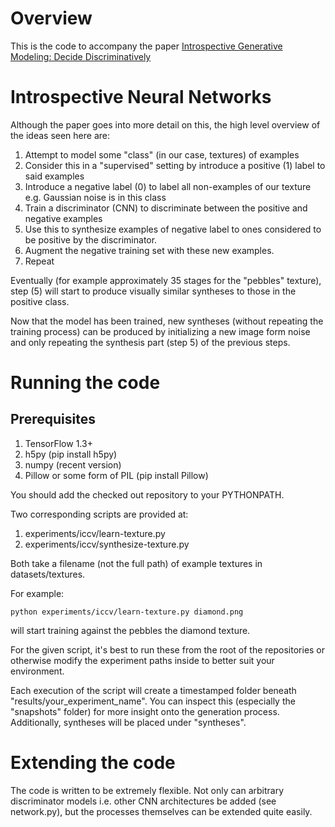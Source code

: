 # Overview

This is the code to accompany the paper [Introspective Generative Modeling: Decide Discriminatively](https://arxiv.org/abs/1704.07820)

# Introspective Neural Networks
Although the paper goes into more detail on this, the high level overview of the ideas seen here are:

1. Attempt to model some "class" (in our case, textures) of examples
2. Consider this in a "supervised" setting by introduce a positive (1) label to said examples
3. Introduce a negative label (0) to label all non-examples of our texture e.g. Gaussian noise is in this class
4. Train a discriminator (CNN) to discriminate between the positive and negative examples
5. Use this to synthesize examples of negative label to ones considered to be positive by the discriminator.
6. Augment the negative training set with these new examples.
7. Repeat

Eventually (for example approximately 35 stages for the "pebbles" texture), step (5) will start
to produce visually similar syntheses to those in the positive class.

Now that the model has been trained, new syntheses (without repeating the training process)
can be produced by initializing a new image form noise and only repeating the synthesis part (step 5) of
the previous steps.

# Running the code
## Prerequisites
1. TensorFlow 1.3+
2. h5py (pip install h5py)
3. numpy (recent version)
4. Pillow or some form of PIL (pip install Pillow)

You should add the checked out repository to your PYTHONPATH.

Two corresponding scripts are provided at:

1. experiments/iccv/learn-texture.py
2. experiments/iccv/synthesize-texture.py

Both take a filename (not the full path) of example textures in datasets/textures.

For example:

`
python experiments/iccv/learn-texture.py diamond.png
`

will start training against the pebbles the diamond texture.

For the given script, it's best to run these from the root of the repositories or
otherwise modify the experiment paths inside to better suit your environment.

Each execution of the script will create a timestamped folder beneath
"results/your_experiment_name". You can inspect this (especially the "snapshots" folder)
for more insight onto the generation process. Additionally, syntheses will be placed under
"syntheses".

# Extending the code

The code is written to be extremely flexible. Not only can arbitrary
discriminator models i.e. other CNN architectures be added (see network.py), but the
processes themselves can be extended quite easily.
